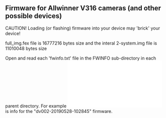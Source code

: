 ## Firmware for Allwinner V316 cameras (and other possible devices)
CAUTION! Loading (or flashing) firmware into your device may 'brick' your device!

full_img.fex file is 16777216 bytes size and the interal 2-system.img file is 11010048 bytes size

Open and read each 'fwinfo.txt' file in the FWINFO sub-directory in each parent directory. For example ![fwinfo.txt](dv002-20190528-102845/FWINFO/fwinfo.txt) is info for the "dv002-20190528-102845" firmware.